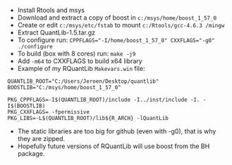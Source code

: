 - Install Rtools and msys
- Download and extract a copy of boost in `c:/msys/home/boost_1_57_0`
- Create or edit `c:/msys/etc/fstab` to mount `c:/Rtools/gcc-4.6.3 /mingw`
- Extract QuantLib-1.5.tar.gz
- To configure run: `CPPFLAGS="-I/home/boost_1_57_0" CXXFLAGS="-g0" ./configure`
- To build (box with 8 cores) run: `make -j9`
- Add `-m64` to CXXFLAGS to build x64 library
- Example of my RQuantLib `Makevars.win` file:

```Make
QUANTLIB_ROOT="C:/Users/Jeroen/Desktop/quantlib"
BOOSTLIB="C:/msys/home/boost_1_57_0"

PKG_CPPFLAGS=-I$(QUANTLIB_ROOT)/include -I../inst/include -I. -I$(BOOSTLIB)
PKG_CXXFLAGS= -fpermissive 
PKG_LIBS=-L$(QUANTLIB_ROOT)/lib${R_ARCH} -lQuantLib
```

- The static libraries are too big for github (even with -g0), that is why they are zipped.
- Hopefully future versions of RQuantLib will use boost from the BH package.